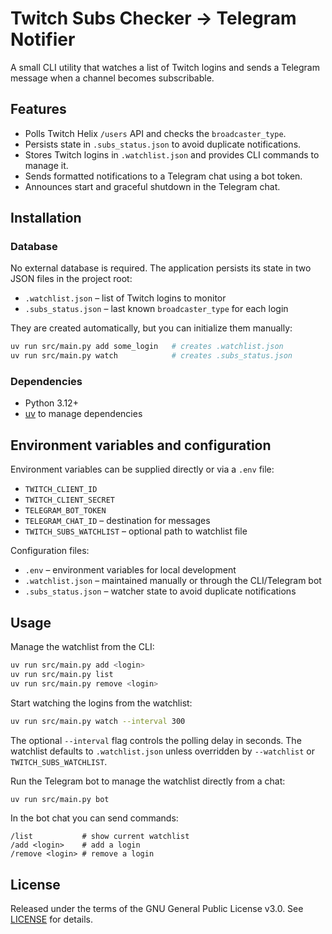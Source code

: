 # Twitch Subs Checker → Telegram Notifier

A small CLI utility that watches a list of Twitch logins and sends a Telegram message when a channel becomes subscribable.

## Features
- Polls Twitch Helix `/users` API and checks the `broadcaster_type`.
- Persists state in `.subs_status.json` to avoid duplicate notifications.
- Stores Twitch logins in `.watchlist.json` and provides CLI commands to manage it.
- Sends formatted notifications to a Telegram chat using a bot token.
- Announces start and graceful shutdown in the Telegram chat.

## Installation

### Database
No external database is required. The application persists its state in two
JSON files in the project root:

- `.watchlist.json` – list of Twitch logins to monitor
- `.subs_status.json` – last known `broadcaster_type` for each login

They are created automatically, but you can initialize them manually:

```bash
uv run src/main.py add some_login   # creates .watchlist.json
uv run src/main.py watch            # creates .subs_status.json
```

### Dependencies
- Python 3.12+
- [uv](https://docs.uv.dev/) to manage dependencies

## Environment variables and configuration
Environment variables can be supplied directly or via a `.env` file:

- `TWITCH_CLIENT_ID`
- `TWITCH_CLIENT_SECRET`
- `TELEGRAM_BOT_TOKEN`
- `TELEGRAM_CHAT_ID` – destination for messages
- `TWITCH_SUBS_WATCHLIST` – optional path to watchlist file

Configuration files:

- `.env` – environment variables for local development
- `.watchlist.json` – maintained manually or through the CLI/Telegram bot
- `.subs_status.json` – watcher state to avoid duplicate notifications

## Usage
Manage the watchlist from the CLI:

```bash
uv run src/main.py add <login>
uv run src/main.py list
uv run src/main.py remove <login>
```

Start watching the logins from the watchlist:

```bash
uv run src/main.py watch --interval 300
```

The optional `--interval` flag controls the polling delay in seconds. The
watchlist defaults to `.watchlist.json` unless overridden by `--watchlist` or
`TWITCH_SUBS_WATCHLIST`.

Run the Telegram bot to manage the watchlist directly from a chat:

```bash
uv run src/main.py bot
```

In the bot chat you can send commands:

```
/list           # show current watchlist
/add <login>    # add a login
/remove <login> # remove a login
```

## License
Released under the terms of the GNU General Public License v3.0. See [LICENSE](LICENSE) for details.

